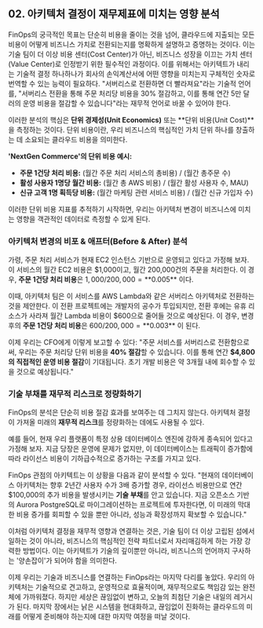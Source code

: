 ## 02. 아키텍처 결정이 재무제표에 미치는 영향 분석

FinOps의 궁극적인 목표는 단순히 비용을 줄이는 것을 넘어, 클라우드에 지출되는 모든 비용이 어떻게 비즈니스 가치로 전환되는지를 명확하게 설명하고 증명하는 것이다. 이는 기술 팀이 더 이상 비용 센터(Cost Center)가 아닌, 비즈니스 성장을 이끄는 가치 센터(Value Center)로 인정받기 위한 필수적인 과정이다. 이를 위해서는 아키텍트가 내리는 기술적 결정 하나하나가 회사의 손익계산서에 어떤 영향을 미치는지 구체적인 숫자로 번역할 수 있는 능력이 필요하다. "서버리스로 전환하면 더 빨라져요"라는 기술적 언어를, "서버리스 전환을 통해 주문 처리당 비용을 30% 절감하고, 이를 통해 연간 5만 달러의 운영 비용을 절감할 수 있습니다"라는 재무적 언어로 바꿀 수 있어야 한다.

이러한 분석의 핵심은 **단위 경제성(Unit Economics)** 또는 **단위 비용(Unit Cost)**을 측정하는 것이다. 단위 비용이란, 우리 비즈니스의 핵심적인 가치 단위 하나를 창출하는 데 소요되는 클라우드 비용을 의미한다.

**'NextGen Commerce'의 단위 비용 예시:**
* **주문 1건당 처리 비용:** (월간 주문 처리 서비스의 총비용) / (월간 총주문 수)
* **활성 사용자 1명당 월간 비용:** (월간 총 AWS 비용) / (월간 활성 사용자 수, MAU)
* **신규 고객 1명 획득당 비용:** (월간 마케팅 관련 서비스 비용) / (월간 신규 가입자 수)

이러한 단위 비용 지표를 추적하기 시작하면, 우리는 아키텍처 변경이 비즈니스에 미치는 영향을 객관적인 데이터로 측정할 수 있게 된다.

### 아키텍처 변경의 비포 & 애프터(Before & After) 분석

가령, 주문 처리 서비스가 현재 EC2 인스턴스 기반으로 운영되고 있다고 가정해 보자. 이 서비스의 월간 EC2 비용은 $1,000이고, 월간 200,000건의 주문을 처리한다. 이 경우, **주문 1건당 처리 비용**은 $1,000 / 200,000 = **$0.005** 이다.

이때, 아키텍처 팀은 이 서비스를 AWS Lambda와 같은 서버리스 아키텍처로 전환하는 것을 제안한다. 이 전환 프로젝트에는 개발자의 공수가 투입되지만, 전환 후에는 유휴 리소스가 사라져 월간 Lambda 비용이 $600으로 줄어들 것으로 예상된다. 이 경우, 변경 후의 **주문 1건당 처리 비용**은 $600 / 200,000 = **$0.003** 이 된다.

이제 우리는 CFO에게 이렇게 보고할 수 있다:
"주문 서비스를 서버리스로 전환함으로써, 우리는 주문 처리당 단위 비용을 **40% 절감**할 수 있습니다. 이를 통해 연간 **$4,800의 직접적인 운영 비용 절감**이 기대됩니다. 초기 개발 비용은 약 3개월 내에 회수할 수 있을 것으로 예상됩니다."



### 기술 부채를 재무적 리스크로 정량화하기

FinOps의 분석은 단순히 비용 절감 효과를 보여주는 데 그치지 않는다. 아키텍처 결정이 가져올 미래의 **재무적 리스크**를 정량화하는 데에도 사용될 수 있다.

예를 들어, 현재 우리 플랫폼이 특정 상용 데이터베이스 엔진에 강하게 종속되어 있다고 가정해 보자. 지금 당장은 운영에 문제가 없지만, 이 데이터베이스는 트래픽이 증가함에 따라 라이선스 비용이 기하급수적으로 증가하는 구조를 가지고 있다.

FinOps 관점의 아키텍트는 이 상황을 다음과 같이 분석할 수 있다.
"현재의 데이터베이스 아키텍처는 향후 2년간 사용자 수가 3배 증가할 경우, 라이선스 비용만으로 연간 $100,000의 추가 비용을 발생시키는 **기술 부채**를 안고 있습니다. 지금 오픈소스 기반의 Aurora PostgreSQL로 마이그레이션하는 프로젝트에 투자한다면, 이 미래의 막대한 비용 증가를 회피할 수 있을 뿐만 아니라, 성능과 확장성까지 확보할 수 있습니다."

이처럼 아키텍처 결정을 재무적 영향과 연결하는 것은, 기술 팀이 더 이상 고립된 섬에서 일하는 것이 아니라, 비즈니스의 핵심적인 전략 파트너로서 자리매김하게 하는 가장 강력한 방법이다. 이는 아키텍트가 기술의 깊이뿐만 아니라, 비즈니스의 언어까지 구사하는 '양손잡이'가 되어야 함을 의미한다.

이제 우리는 기술과 비즈니스를 연결하는 FinOps라는 마지막 다리를 놓았다. 우리의 아키텍처는 기술적으로 견고하고, 운영적으로 효율적이며, 재무적으로도 책임감 있는 완전체에 가까워졌다. 하지만 세상은 끊임없이 변하고, 오늘의 최첨단 기술은 내일의 레거시가 된다. 마지막 장에서는 낡은 시스템을 현대화하고, 끊임없이 진화하는 클라우드의 미래를 어떻게 준비해야 하는지에 대한 마지막 여정을 떠날 것이다.